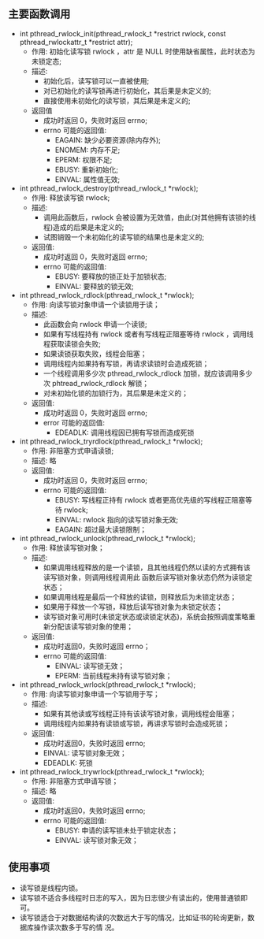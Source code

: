 

## 主要函数调用
- int pthread_rwlock_init(pthread_rwlock_t *restrict rwlock, const pthread_rwlockattr_t *restrict attr);
    + 作用: 初始化读写锁 rwlock ，attr 是 NULL 时使用缺省属性，此时状态为未锁定态;
    + 描述:
        + 初始化后，读写锁可以一直被使用;
        + 对已初始化的读写锁再进行初始化，其后果是未定义的;
        + 直接使用未初始化的读写锁，其后果是未定义的;
    + 返回值
        + 成功时返回 0，失败时返回 errno;
        + errno 可能的返回值:
            + EAGAIN: 缺少必要资源(除内存外);
            + ENOMEM: 内存不足;
            + EPERM: 权限不足;
            + EBUSY: 重新初始化;
            + EINVAL: 属性值无效;
- int pthread_rwlock_destroy(pthread_rwlock_t *rwlock);
    + 作用: 释放读写锁 rwlock;
    + 描述:
        + 调用此函数后，rwlock 会被设置为无效值，由此(对其他拥有该锁的线程)造成的后果是未定义的;
        + 试图销毁一个未初始化的读写锁的结果也是未定义的;
    + 返回值:
        + 成功时返回 0，失败时返回 errno;
        + errno 可能的返回值:
            + EBUSY: 要释放的锁正处于加锁状态;
            + EINVAL: 要释放的锁无效;
- int pthread_rwlock_rdlock(pthread_rwlock_t *rwlock);
    + 作用: 向读写锁对象申请一个读锁用于读；
    + 描述:
        + 此函数会向 rwlock 申请一个读锁;
        + 如果有写线程持有 rwlock 或者有写线程正阻塞等待 rwlock ，调用线程获取读锁会失败;
        + 如果读锁获取失败，线程会阻塞；
        + 调用线程内如果持有写锁，再请求读锁时会造成死锁；
        + 一个线程调用多少次 pthread_rwlock_rdlock 加锁，就应该调用多少次 phtread_rwlock_rdlock 解锁；
        + 对未初始化锁的加锁行为，其后果是未定义的；
    + 返回值:
        + 成功时返回 0，失败时返回 errno;
        + error 可能的返回值:
            + EDEADLK: 调用线程因已拥有写锁而造成死锁
- int pthread_rwlock_tryrdlock(pthread_rwlock_t *rwlock);
    + 作用: 非阻塞方式申请读锁;
    + 描述: 略
    + 返回值:
        + 成功时返回 0，失败时返回 errno;
        + errno 可能的返回值:
            + EBUSY: 写线程正持有 rwlock 或者更高优先级的写线程正阻塞等待 rwlock;
            + EINVAL: rwlock 指向的读写锁对象无效;
            + EAGAIN: 超过最大读锁限制；
- int pthread_rwlock_unlock(pthread_rwlock_t *rwlock);
    + 作用: 释放读写锁对象；
    + 描述:
        + 如果调用线程释放的是一个读锁，且其他线程仍然以读的方式拥有该读写锁对象，则调用线程调用此
          函数后读写锁对象状态仍然为读锁定状态；
        + 如果调用线程是最后一个释放的读锁，则释放后为未锁定状态；
        + 如果用于释放一个写锁，释放后读写锁对象为未锁定状态；
        + 读写锁对象可用时(未锁定状态或读锁定状态)，系统会按照调度策略重新分配该读写锁对象的使用；
    + 返回值:
        + 成功时返回0，失败时返回 errno；
        + errno 可能的返回值:
            + EINVAL: 读写锁无效；
            + EPERM: 当前线程未持有读写锁对象；
- int pthread_rwlock_wrlock(pthread_rwlock_t *rwlock);
    + 作用: 向读写锁对象申请一个写锁用于写；
    + 描述:
        + 如果有其他读或写线程正持有该读写锁对象，调用线程会阻塞；
        + 调用线程内如果持有读锁或写锁，再讲求写锁时会造成死锁；
    + 返回值:
        + 成功时返回0，失败时返回 errno;
        + EINVAL: 读写锁对象无效；
        + EDEADLK: 死锁
- int pthread_rwlock_trywrlock(pthread_rwlock_t *rwlock);
    + 作用: 非阻塞方式申请写锁；
    + 描述: 略
    + 返回值:
        + 成功时返回0，失败时返回 errno;
        + errno 可能的返回值:
            + EBUSY: 申请的读写锁未处于锁定状态；
            + EINVAL: 读写锁对象无效；

## 使用事项
- 读写锁是线程内锁。
- 读写锁不适合多线程时日志的写入，因为日志很少有读出的，使用普通锁即可。
- 读写锁适合于对数据结构读的次数远大于写的情况，比如证书的轮询更新，数据库操作读次数多于写的情
  况。

